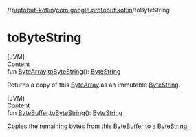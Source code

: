 //[protobuf-kotlin](/reference/kotlin/api-docs/)/[com.google.protobuf.kotlin](/reference/kotlin/api-docs/protobuf-kotlin/com.google.protobuf.kotlin/)/toByteString

# toByteString

[JVM] \
Content \
fun
[ByteArray](https://kotlinlang.org/api/latest/jvm/stdlib/kotlin/-byte-array/index.html).[toByteString]()():
[ByteString](/reference/java/api-docs/com/google/protobuf/ByteString.html)


Returns a copy of this
[ByteArray](https://kotlinlang.org/api/latest/jvm/stdlib/kotlin/-byte-array/index.html)
as an immutable
[ByteString](/reference/java/api-docs/com/google/protobuf/ByteString.html).

[JVM] \
Content \
fun
[ByteBuffer](https://docs.oracle.com/javase/8/docs/api/java/nio/ByteBuffer.html).[toByteString]()():
[ByteString](/reference/java/api-docs/com/google/protobuf/ByteString.html)


Copies the remaining bytes from this
[ByteBuffer](https://docs.oracle.com/javase/8/docs/api/java/nio/ByteBuffer.html)
to a
[ByteString](/reference/java/api-docs/com/google/protobuf/ByteString.html).
